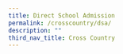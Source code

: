 ```yaml
---
title: Direct School Admission
permalink: /crosscountry/dsa/
description: ""
third_nav_title: Cross Country
---
```

